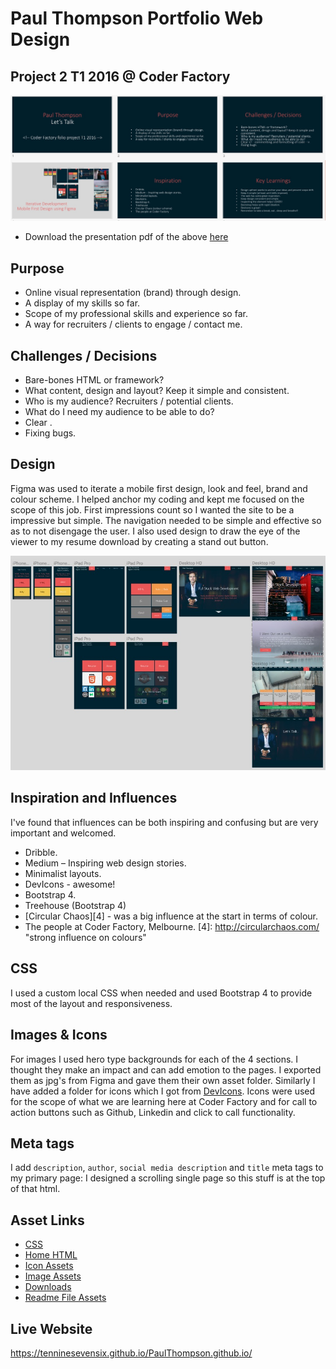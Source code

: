 
# Paul Thompson Portfolio Web Design
## Project 2 T1 2016 @ Coder Factory
![Alt text](readme-images/project-presentation-readme.jpg?raw=true "Optional Title")
- Download the presentation pdf of the above [here][1]

[1]: downloads/paul-thompson-portfolio-project-t1-2016.pdf "Paul-Thompson-Portfolio-Project-T1-2016"

## Purpose

- Online visual representation (brand) through design.
- A display of my skills so far.
- Scope of my professional skills and experience so far.
- A way for recruiters / clients to engage / contact me.

## Challenges / Decisions

- Bare-bones HTML or framework? 
- What content, design and layout? Keep it simple and consistent.
- Who is my audience? Recruiters / potential clients.
- What do I need my audience to be able to do?
- Clear <!-- commenting and formatting of code -->. 
- Fixing bugs.

## Design

Figma was used to iterate a mobile first design, look and feel, brand and colour scheme. I helped anchor my coding and kept me focused on the scope of this job. First impressions count so I wanted the site to be a impressive but simple. The navigation needed to be simple and effective so as to not disengage the user. I also used design to draw the eye of the viewer to my resume download by creating a stand out button.

![Alt text](readme-images/figma-iteration.jpg?raw=true "Optional Title")

## Inspiration and Influences

I've found that influences can be both inspiring and confusing but are very important and welcomed. 

- Dribble.
- Medium – Inspiring web design stories.
- Minimalist layouts.
- DevIcons - awesome!
- Bootstrap 4.
- Treehouse (Bootstrap 4)
- [Circular Chaos][4] - was a big influence at the start in terms of colour.
- The people at Coder Factory, Melbourne.
[4]: http://circularchaos.com/ "strong influence on colours"

## CSS

I used a custom local CSS when needed and used Bootstrap 4 to provide most of the layout and responsiveness. 

## Images & Icons

For images I used hero type backgrounds for each of the 4 sections. I thought they make an impact and can add emotion to the pages. I exported them as jpg's from Figma and gave them their own asset folder. Similarly I have added a folder for icons which I got from [DevIcons][3]. Icons were used for the scope of what we are learning here at Coder Factory and for call to action buttons such as Github, Linkedin and click to call functionality.

[3]: http://devicon.fr "awesome resource"

## Meta tags

I add `description`, `author`, `social media description` and `title` meta tags to my primary page: I designed a scrolling single page so this stuff is at the top of that html.

## Asset Links

- [CSS](css/main.css)
- [Home HTML](index.html)
- [Icon Assets](icons/)
- [Image Assets](/images/)
- [Downloads](downloads/)
- [Readme File Assets](readme/)

## Live Website

https://tenninesevensix.github.io/PaulThompson.github.io/
